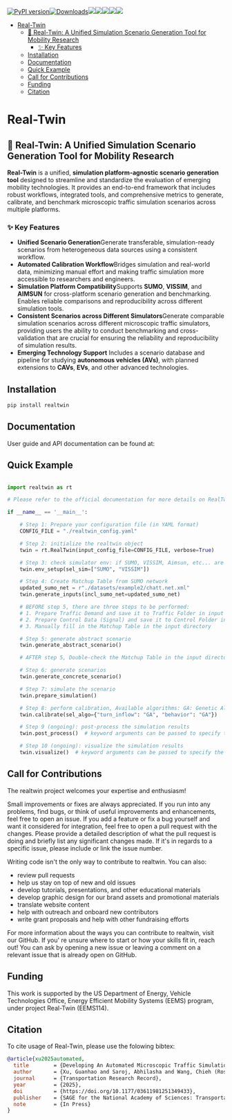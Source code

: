 [![PyPI version](https://badge.fury.io/py/realtwin.svg)](https://badge.fury.io/py/realtwin)[![Downloads](https://static.pepy.tech/badge/realtwin)](https://pepy.tech/project/realtwin)[![](https://img.shields.io/pypi/wheel/gensim.svg)](https://pypi.org/project/realtwin/)[![](https://img.shields.io/pypi/pyversions/realtwin.svg)](https://www.python.org/)[![](https://readthedocs.org/projects/real-twin/badge/?version=latest)](https://real-twin.readthedocs.io/en/latest/?badge=latest)[![](https://img.shields.io/github/contributors/ORNL-Real-Sim/Real-Twin)](https://img.shields.io/github/contributors/ORNL-Real-Sim/Real-Twin)[![](https://img.shields.io/badge/License-GPL-blue.svg)](https://www.gnu.org/licenses/gpl-3.0.en.html)

- [Real-Twin](#real-twin)
  - [🔁 Real-Twin: A Unified Simulation Scenario Generation Tool for Mobility Research](#-real-twin-a-unified-simulation-scenario-generation-tool-for-mobility-research)
    - [✨ Key Features](#-key-features)
  - [Installation](#installation)
  - [Documentation](#documentation)
  - [Quick Example](#quick-example)
  - [Call for Contributions](#call-for-contributions)
  - [Funding](#funding)
  - [Citation](#citation)

# Real-Twin

## 🔁 Real-Twin: A Unified Simulation Scenario Generation Tool for Mobility Research

**Real-Twin** is a unified, **simulation platform-agnostic scenario generation tool** designed to streamline and standardize the evaluation of emerging mobility technologies. It provides an end-to-end framework that includes robust workflows, integrated tools, and comprehensive metrics to generate, calibrate, and benchmark microscopic traffic simulation scenarios across multiple platforms.

### ✨ Key Features

- **Unified Scenario Generation**Generate transferable, simulation-ready scenarios from heterogeneous data sources using a consistent workflow.
- **Automated Calibration Workflow**Bridges simulation and real-world data, minimizing manual effort and making traffic simulation more accessible to researchers and engineers.
- **Simulation Platform Compatibility**Supports **SUMO**, **VISSIM**, and **AIMSUN** for cross-platform scenario generation and benchmarking. Enables reliable comparisons and reproducibility across different simulation tools.
- **Consistent Scenarios across Different Simulators**Generate comparable simulation scenarios across different microscopic traffic simulators, providing users the ability to conduct benchmarking and cross-validation that are crucial for ensuring the reliability and reproducibility of simulation results.
- **Emerging Technology Support**
  Includes a scenario database and pipeline for studying **autonomous vehicles (AVs)**, with planned extensions to **CAVs**, **EVs**, and other advanced technologies.

## Installation

```python
pip install realtwin
```

## Documentation

User guide and API documentation can be found at:

## Quick Example

```python

import realtwin as rt

# Please refer to the official documentation for more details on RealTwin preparation before running the simulation

if __name__ == '__main__':

    # Step 1: Prepare your configuration file (in YAML format)
    CONFIG_FILE = "./realtwin_config.yaml"

    # Step 2: initialize the realtwin object
    twin = rt.RealTwin(input_config_file=CONFIG_FILE, verbose=True)

    # Step 3: check simulator env: if SUMO, VISSIM, Aimsun, etc... are installed
    twin.env_setup(sel_sim=["SUMO", "VISSIM"])

    # Step 4: Create Matchup Table from SUMO network
    updated_sumo_net = r"./datasets/example2/chatt.net.xml"
    twin.generate_inputs(incl_sumo_net=updated_sumo_net)

    # BEFORE step 5, there are three steps to be performed:
    # 1. Prepare Traffic Demand and save it to Traffic Folder in input directory
    # 2. Prepare Control Data (Signal) and save it to Control Folder in input directory
    # 3. Manually fill in the Matchup Table in the input directory

    # Step 5: generate abstract scenario
    twin.generate_abstract_scenario()

    # AFTER step 5, Double-check the Matchup Table in the input directory to ensure it is correct.

    # Step 6: generate scenarios
    twin.generate_concrete_scenario()

    # Step 7: simulate the scenario
    twin.prepare_simulation()

    # Step 8: perform calibration, Available algorithms: GA: Genetic Algorithm, SA: Simulated Annealing, TS: Tabu Search
    twin.calibrate(sel_algo={"turn_inflow": "GA", "behavior": "GA"})

    # Step 9 (ongoing): post-process the simulation results
    twin.post_process()  # keyword arguments can be passed to specify the post-processing options

    # Step 10 (ongoing): visualize the simulation results
    twin.visualize()  # keyword arguments can be passed to specify the visualization options
```

## Call for Contributions

The realtwin project welcomes your expertise and enthusiasm!

Small improvements or fixes are always appreciated. If you run into any problems, find bugs, or think of useful improvements and enhancements, feel free to open an issue. If you add a feature or fix a bug yourself and want it considered for integration, feel free to open a pull request with the changes. Please provide a detailed description of what the pull request is doing and briefly list any significant changes made. If it's in regards to a specific issue, please include or link the issue number.

Writing code isn't the only way to contribute to realtwin. You can also:

- review pull requests
- help us stay on top of new and old issues
- develop tutorials, presentations, and other educational materials
- develop graphic design for our brand assets and promotional materials
- translate website content
- help with outreach and onboard new contributors
- write grant proposals and help with other fundraising efforts

For more information about the ways you can contribute to realtwin, visit our GitHub. If you' re unsure where to start or how your skills fit in, reach out! You can ask by opening a new issue or leaving a comment on a relevant issue that is already open on GitHub.

## Funding

This work is supported by the US Department of Energy, Vehicle
Technologies Office, Energy Efficient Mobility Systems (EEMS)
program, under project Real-Twin (EEMS114).

## Citation

To cite usage of Real-Twin, please use the folowing bibtex:

```bibtex
@article{xu2025automated,
  title        = {Developing An Automated Microscopic Traffic Simulation Scenario Generation Tool},
  author       = {Xu, Guanhao and Saroj, Abhilasha and Wang, Chieh (Ross) and Shao, Yunli},
  journal      = {Transportation Research Record},
  year         = {2025},
  doi          = {https://doi.org/10.1177/03611981251349433},
  publisher    = {SAGE for the National Academy of Sciences: Transportation Research Board},
  note         = {In Press}
}
```
